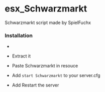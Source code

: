 # esx_Schwarzmarkt
Schwarzmarkt script made by SpielFuchx 

### Installation
 -  
 - Extract it
 
 - Paste Schwarzmarkt in resouce

 
 - Add ```start Schwarzmarkt``` to your server.cfg


 - Add Restart the server
